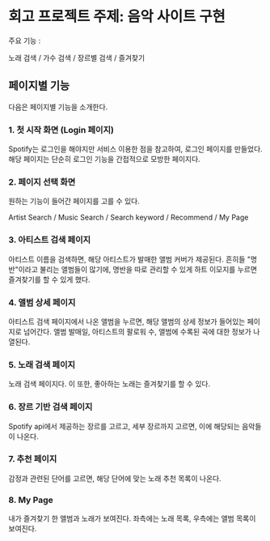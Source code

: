 # 회고 프로젝트 주제: 음악 사이트 구현

주요 기능 :


노래 검색 / 가수 검색 / 장르별 검색 / 즐겨찾기




 
## 페이지별 기능

다음은 페이지별 기능을 소개한다.





### 1. 첫 시작 화면 (Login 페이지)

Spotify는 로그인을 해야지만 서비스 이용한 점을 참고하여,
로그인 페이지를 만들었다.
해당 페이지는 단순히 로그인 기능을 간접적으로 모방한 페이지다.

### 2. 페이지 선택 화면

원하는 기능이 들어간 페이지를 고를 수 있다.


Artist Search / Music Search / Search keyword / Recommend / My Page

### 3. 아티스트 검색 페이지

아티스트 이름을 검색하면, 해당 아티스트가 발매한 앨범 커버가 제공된다.
흔히들 "명반"이라고 불리는 앨범들이 많기에, 명반을 따로 관리할 수 있게 하트 이모지를 누르면 즐겨찾기를 할 수 있게 했다.

### 4. 앨범 상세 페이지

아티스트 검색 페이지에서 나온 앨범을 누르면, 해당 앨범의 상세 정보가 들어있는 페이지로 넘어간다.
앨범 발매일, 아티스트의 팔로워 수, 앨범에 수록된 곡에 대한 정보가 나열된다.

### 5. 노래 검색 페이지

노래 검색 페이지다. 이 또한, 좋아하는 노래는 즐겨찾기를 할 수 있다.

### 6. 장르 기반 검색 페이지

Spotify api에서 제공하는 장르를 고르고, 세부 장르까지 고르면, 이에 해당되는 음악들이 나온다.

### 7. 추천 페이지

감정과 관련된 단어를 고르면, 해당 단어에 맞는 노래 추천 목록이 나온다.

### 8. My Page

내가 즐겨찾기 한 앨범과 노래가 보여진다.
좌측에는 노래 목록, 우측에는 앨범 목록이 보여진다.
